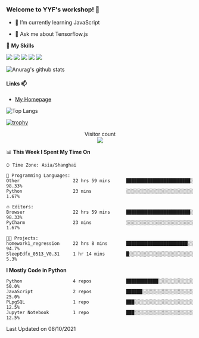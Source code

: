 ### Welcome to YYF's workshop! 👋

<!--
**YifeiYang210/YifeiYang210** is a ✨ _special_ ✨ repository because its `README.md` (this file) appears on your GitHub profile.

Here are some ideas to get you started:

- 🔭 I’m currently working on ...
- 🌱 I’m currently learning ...
- 👯 I’m looking to collaborate on ...
- 🤔 I’m looking for help with ...
- 💬 Ask me about ...
- 📫 How to reach me: ...
- 😄 Pronouns: ...
- ⚡ Fun fact: ...
-->

- 🌱 I’m currently learning JavaScript

- 💬 Ask me about Tensorflow.js

🌟 **My Skills**
<!-- [![](https://img.shields.io/badge/{徽标标题}-{徽标内容}-{徽标颜色}.svg)]({linkUrl}) -->

![](https://img.shields.io/badge/-Python-3f7fbd?logo=Python&logoColor=fff)
![](https://img.shields.io/badge/-DeepLearning-3f7fbd?logo=Pandas&logoColor=fff)
![](https://img.shields.io/badge/-Wechat-3f7fbd?logo=Wechat&logoColor=fff)
![](https://img.shields.io/badge/-C%2B%2B-3f7fbd?logo=C%2B%2B&logoColor=fff)
![](https://img.shields.io/badge/-JavaScript-3f7fbd?logo=JavaScript&logoColor=fff)

![Anurag's github stats](https://github-readme-stats.vercel.app/api?username=YifeiYang210&theme=maroongold)



#### Links 📫

* [My Homepage](https://YifeiYang210.github.io/blog/)

![Top Langs](https://github-readme-stats.vercel.app/api/top-langs/?username=YifeiYang210&hide=roff,c)

[![trophy](https://github-profile-trophy.vercel.app/?username=YifeiYang210&theme=dracula&row=2&column=3)](https://github.com/ryo-ma/github-profile-trophy)

<p align="center"> 
  Visitor count<br>
  <img src="https://profile-counter.glitch.me/YifeiYang210/count.svg" />
</p>

<!--START_SECTION:waka-->
📊 **This Week I Spent My Time On** 

```text
⌚︎ Time Zone: Asia/Shanghai

💬 Programming Languages: 
Other                    22 hrs 59 mins      ████████████████████████░   98.33% 
Python                   23 mins             ░░░░░░░░░░░░░░░░░░░░░░░░░   1.67%

🔥 Editors: 
Browser                  22 hrs 59 mins      ████████████████████████░   98.33% 
PyCharm                  23 mins             ░░░░░░░░░░░░░░░░░░░░░░░░░   1.67%

🐱‍💻 Projects: 
homework1_regression     22 hrs 8 mins       ███████████████████████░░   94.7% 
SleepEdfx_0513_V0.31     1 hr 14 mins        █░░░░░░░░░░░░░░░░░░░░░░░░   5.3%

```

**I Mostly Code in Python** 

```text
Python                   4 repos             ████████████░░░░░░░░░░░░░   50.0% 
JavaScript               2 repos             ██████░░░░░░░░░░░░░░░░░░░   25.0% 
PLpgSQL                  1 repo              ███░░░░░░░░░░░░░░░░░░░░░░   12.5% 
Jupyter Notebook         1 repo              ███░░░░░░░░░░░░░░░░░░░░░░   12.5%

```



 Last Updated on 08/10/2021
<!--END_SECTION:waka-->


